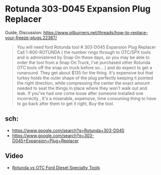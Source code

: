 # Rotunda 303-D045 Expansion Plug Replacer

Guide, Discussion: https://www.oilburners.net/threads/how-to-replace-your-freeze-plugs.22387/

>You will need ford Rotunda tool # 303-D045 Expansion Plug Replacer
>Call 1-800-ROTUNDA ( the number rings through to OTC/SPX tools and is administered by Snap On these days, so you may be able to order the tool from a Snap On Truck, I've purchased other Rotunda OTC tools off the snap on truck before so... ) and do expect to get a runaround. They get about $135 for the thing. It's expensive but that turkey holds the outer shape of the plug perfectly keeping it pointed the right direction, while compressing the center the exact amount needed to seat the things in place where they won't walk out and leak. If you've had one come loose after someone installed one incorrectly , It's a miserable, expensive, time consuming thing to have to go back after them to get it right, Buy the tool.

## sch:
- https://www.google.com/search?q=Rotunda+303-D045
- https://www.google.com/search?q=303-D045+Expansion+Plug+Replacer

## Video
- [Rotunda vs OTC Ford Diesel Specialty Tools](https://youtu.be/vf3qj2wr0k0)
